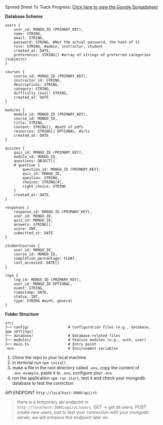 Spread Sheet To Track Progress: [Click here to view the Google Spreadsheet](https://docs.google.com/spreadsheets/d/1_q3zo1ZCfkuNRDbKUqlCqMfe1cYqfyDMYpqZHDAgC_g/)

**Database Scheme**
```
users {
    user_id: MONGO_ID (PRIMARY_KEY),
    name: STRING,
    email: STRING,
    password: STRING, #Not the actual password, the hash of it
    role: STRING, #admin, instructor, student
    created_at: DATE, 
    preferences: STRING[] #array of strings of preferred categories (subjects)
}

courses {
    course_id: MONGO_ID (PRIMARY_KEY),
    instructor_id: STRING,
    descriptions: STRING,
    category: STRING,
    difficulty_level: STRING,
    created_at: DATE
}

modules {
    module_id: MONGO_ID (PRIMARY_KEY),
    course_id: MONGO_ID,
    title: STRING,
    content: STRING[], #path of pdfs
    resources: STRING[] OPTIONAL, #urls 
    created_at: DATE
}

quizzes {
    quiz_id: MONGO_ID (PRIMARY_KEY),
    module_id: MONGO_ID,
    questions: OBJECT[]
    # question {
        question_id: MONGO_ID (PRIMARY_KEY),
        quiz_id: MONGO_ID,
        question: STRING,
        choices: STRING[4],
        right_choice: STRING
    }   
    created_at: DATE,
}   

responses {
    response_id: MONGO_ID (PRIMARY_KEY),
    user_id: MONGO_ID,
    quiz_id: MONGO_ID, 
    answers: STRING[],
    score: INT,
    submitted_at: DATE
}

studentCourses {
    user_id: MONGO_ID,
    course_id: MONGO_ID,
    completion_percentage: FLOAT,
    last_accessed: DATE[]
}   

logs {
    log_id: MONGO_ID (PRIMARY_KEY), 
    user_id: MONGO_ID OPTIONAL,
    event: STRING, 
    timestamp: DATE,
    status: INT,
    type: STRING #auth, general
}

```
**Folder Structure** 
```
src/
├── config/                  # Configuration files (e.g., database, app settings)
├── database/                # Database-related files
├── modules/                 # Feature modules (e.g., auth, user)
├── main.ts                  # Entry point
.env                         # Environment variables
```
1. Clone the repo to your local machine
2. in terminal run `npm install`
3. make a file in the root directory called `.env`, copy the content of `.env.example`, paste it to `.env`, configure your `.env`
4. run the application `npm run start`, test it and check your mongodb database to test the connction

*API ENDPOINT*
`http://localhost:3000/api/v1` 

> there is a temporary api endpoint in `http://localhost:3000/api/v1/users`, GET -> get all users, POST create new users, just to test your connection with your mongodb server, we will enhance this endpoint later on.
   
   


